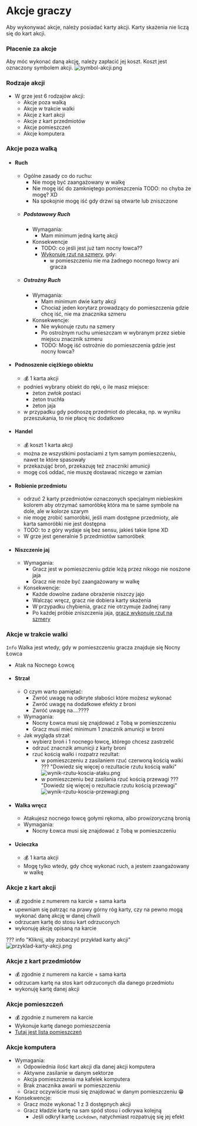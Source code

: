 # Akcje graczy

Aby wykonywać akcje, należy posiadać karty akcji. 
Karty skażenia nie liczą się do kart akcji.

### Płacenie za akcje

Aby móc wykonać daną akcję, należy zapłacić jej koszt. Koszt jest oznaczony symbolem akcji.
![symbol-akcji.png](symbol-akcji.png)


### Rodzaje akcji

- W grze jest 6 rodzajów akcji:
    - Akcje poza walką
    - Akcje w trakcie walki
    - Akcje z kart akcji
    - Akcje z kart przedmiotów
    - Akcje pomieszczeń
    - Akcje komputera

### Akcje poza walką

- #### Ruch
    - Ogólne zasady co do ruchu:
        - Nie mogę być zaangażowany w walkę
        - Nie mogę iść do zamkniętego pomieszczenia TODO: no chyba że mogę? XD
        - Na spokojnie mogę iść gdy drzwi są otwarte lub zniszczone
    - ##### Podstawowy Ruch
        - Wymagania: 
            - Mam minimum jedną kartę akcji
        - Konsekwencje
            - TODO: co jeśli jest już tam nocny łowca??
            - [Wykonuję rzut na szmery](rzut-na-szmery/rzut-na-szmery.md), gdy:
                - w pomieszczeniu nie ma żadnego nocnego łowcy ani gracza 
    - ##### Ostrożny Ruch
        - Wymagania: 
            - Mam minimum dwie karty akcji
            - Chociaż jeden korytarz prowadzący do pomieszczenia gdzie chcę iść, nie ma znacznika szmeru
        - Konsekwencje:
            - Nie wykonuje rzutu na szmery
            - Po ostrożnym ruchu umieszczam w wybranym przez siebie miejscu znacznik szmeru 
            - TODO: Mogę iść ostrożnie do pomieszczenia gdzie jest nocny łowca?

- #### Podnoszenie ciężkiego obiektu
  - :moneybag: 1 karta akcji
  - podnieś wybrany obiekt do ręki, o ile masz miejsce: 
      - żeton zwłok postaci
      - żeton truchła 
      - żeton jaja
  - w przypadku gdy podnoszę przedmiot do plecaka, np. w wyniku przeszukania, to nie płacę nic dodatkowo
- #### Handel
    - :moneybag: koszt 1 karta akcji   
    - można ze wszystkimi postaciami z tym samym pomieszczeniu, nawet te które spasowały
    - przekazująć broń, przekazuję też znaczniki amunicji
    - mogę coś oddać, nie muszę dostawać niczego w zamian
- #### Robienie przedmiotu
    - odrzuć 2 karty przedmiotów oznaczonych specjalnym niebieskim kolorem aby otrzymać samoróbkę która ma te same symbole na dole, ale w kolorze szarym
    - nie mogę zrobić samoróbki, jeśli mam dostępne przedmioty, ale karta samoróbki nie jest dostępna
    - TODO: to z góry wydaje się bez sensu, jakieś takie lipne XD
    - W grze jest generalnie 5 przedmiotów samoróbek
- #### Niszczenie jaj
    - Wymagania: 
        - Gracz jest w pomieszczeniu gdzie leżą przez nikogo nie noszone jaja
        - Gracz nie może być zaangażowany w walkę
    - Konsekwencje:
        - Każde dowolne zadane obrażenie niszczy jajo
        - Walcząc wręcz, gracz nie dobiera karty skażenia
        - W przypadku chybienia, gracz nie otrzymuje żadnej rany
        - Po każdej próbie zniszczenia jaja, [gracz wykonuje rzut na szmery](rzut-na-szmery/rzut-na-szmery.md)

### Akcje w trakcie walki

`Info` Walka jest wtedy, gdy w pomieszczeniu gracza znajduje się Nocny Łowca

- Atak na Nocnego Łowcę

- #### Strzał
    - O czym warto pamiętać:
        - Zwróć uwagę na odkryte słabości które możesz wykonać
        - Zwróć uwagę na dodatkowe efekty z broni
        - Zwróć uwagę na....????
    - Wymagania:
        - Nocny Łowca musi się znajdować z Tobą w pomieszczeniu
        - Gracz musi mieć minimum 1 znacznik amunicji w broni
    - Jak wygląda strzał:
        - wybierz broń i 1 nocnego łowcę, którego chcesz zastrzelić
        - odrzuć znacnzik amunicji z karty broni
        - rzuć kością walki i rozpatrz rezultat:
            - w pomieszczeniu z zasilaniem rzuć czerwoną kością walki
            ??? "Dowiedz się więcej o rezultacie rzutu kością walki"
                ![wynik-rzutu-koscia-ataku.png](wynik-rzutu-koscia-ataku.png)
            - w pomieszczeniu bez zasilania rzuć kością przewagi
            ??? "Dowiedz się więcej o rezultacie rzutu kością przewagi"
                ![wynik-rzutu-koscia-przewagi.png](wynik-rzutu-koscia-przewagi.png)
- #### Walka wręcz
    - Atakujesz nocnego łowcę gołymi rękoma, albo prowizoryczną bronią
    - Wymagania:
        - Nocny Łowca musi się znajdować z Tobą w pomieszczeniu
- #### Ucieczka
    - :moneybag: 1 karta akcji
    - Mogę tylko wtedy, gdy chcę wykonać ruch, a jestem zaangażowany w walkę

### Akcje z kart akcji

- :moneybag: zgodnie z numerem na karcie + sama karta
- upewniam się patrząc na prawy górny róg karty, czy na pewno mogą wykonać danę akcję w danej chwili
- odrzucam kartę do stosu kart odrzuconych
- wykonuję akcję opisaną na karcie

??? info "Kliknij, aby zobaczyć przykład karty akcji"
    ![przyklad-karty-akcji.png](przyklad-karty-akcji.png)

### Akcje z kart przedmiotów

- :moneybag: zgodnie z numerem na karcie + sama karta
- odrzucam kartę na stos kart odrzuconych dla danego przedmiotu
- wykonuję kartę danej akcji

### Akcje pomieszczeń

- :moneybag: zgodnie z numerem na karcie
- Wykonuje kartę danego pomieszczenia
- [Tutaj jest lista pomieszczeń](pomieszczenia/pomieszczenia.md)

### Akcje komputera

- Wymagania:
    - Odpowiednia ilość kart akcji dla danej akcji komputera 
    - Aktywne zasilanie w danym sektorze
    - Akcja pomieszczenia ma kafelek komputera
    - Brak znacznika awarii w pomieszczeniu
    - Gracz oczywiście musi się znajdować w danym pomieszczeniu :grin:
- Konsekwencje:
    - Gracz może wykonać 1 z 3 dostępnych akcji
    - Gracz kładzie kartę na sam spód stosu i odkrywa kolejną
        - Jeśli odkrył kartę `Lockdown`, natychmiast rozpatruję się jej efekt 
